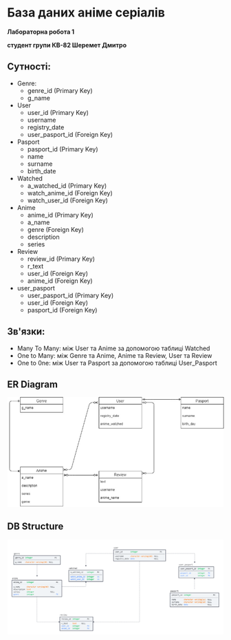 # База даних аніме серіалів
**Лабораторна робота 1**

**студент групи КВ-82 Шеремет Дмитро**

## Сутності:
* Genre: 
    * genre_id (Primary Key)
    * g_name 
* User 
    * user_id (Primary Key)
    * username
    * registry_date
    * user_pasport_id (Foreign Key)
* Pasport 
    * pasport_id (Primary Key)
    * name 
    * surname
    * birth_date
* Watched
    * a_watched_id (Primary Key)
    * watch_anime_id (Foreign Key)
    * watch_user_id (Foreign Key)
* Anime
    * anime_id (Primary Key)
    * a_name 
    * genre (Foreign Key)
    * description
    * series
* Review
    * review_id (Primary Key)
    * r_text
    * user_id (Foreign Key)
    * anime_id (Foreign Key)
 * user_pasport
    * user_pasport_id (Primary Key)
    * user_id (Foreign Key)
    * pasport_id (Foreign Key)
    
## Зв'язки:
* Many To Many: між User та Anime за допомогою таблиці Watched
* One to Many: між Genre та Anime, Anime та Review, User та Review
* One to 0ne: між User та Pasport за допомогою таблиці User_Pasport
   
## ER Diagram
![1](https://github.com/kikkigenkai/DB/blob/master/lab1/Untitled%20Diagram.jpg)

## DB Structure
![1](https://github.com/kikkigenkai/DB/blob/master/lab1/logic%20scheme%20v3.png)

